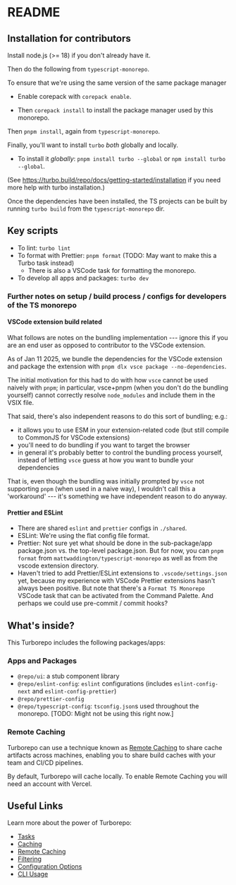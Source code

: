 # README

## Installation for contributors

Install node.js (>= 18) if you don't already have it.

Then do the following from `typescript-monorepo`.

To ensure that we're using the same version of the same package manager

- Enable corepack with `corepack enable`.

- Then `corepack install` to install the package manager used by this monorepo.

Then `pnpm install`, again from `typescript-monorepo`.

Finally, you'll want to install `turbo` _both_ globally and locally.

- To install it _globally_: `pnpm install turbo --global` or `npm install turbo --global`.

(See https://turbo.build/repo/docs/getting-started/installation if you need more help with turbo installation.)

Once the dependencies have been installed,
the TS projects can be built by running `turbo build`
from the `typescript-monorepo` dir.

## Key scripts

- To lint: `turbo lint`
- To format with Prettier: `pnpm format` (TODO: May want to make this a Turbo task instead)
  - There is also a VSCode task for formatting the monorepo.
- To develop all apps and packages: `turbo dev`

### Further notes on setup / build process / configs for developers of the TS monorepo

#### VSCode extension build related

What follows are notes on the bundling implementation --- ignore this
if you are an end user as opposed to contributor to the VSCode extension.

As of Jan 11 2025, we bundle the dependencies for the VSCode extension
and package the extension with `pnpm dlx vsce package --no-dependencies`.

The initial motivation for this had to do with how `vsce` cannot be used naively with `pnpm`;
in particular, vsce+pnpm (when you don't do the bundling yourself) cannot
correctly resolve `node_modules` and include them in the VSIX file.

That said, there's also independent reasons to do this sort of bundling; e.g.:

- it allows you to use ESM in your extension-related code (but still compile to CommonJS for VSCode extensions)
- you'll need to do bundling if you want to target the browser
- in general it's probably better to control the bundling process yourself, instead of letting `vsce` guess at how you want to bundle your dependencies

That is, even though the bundling was initially prompted by `vsce`
not supporting `pnpm` (when used in a naive way),
I wouldn't call this a 'workaround' --- it's something
we have independent reason to do anyway.

#### Prettier and ESLint

- There are shared `eslint` and `prettier` configs in `./shared`.
- ESLint: We're using the flat config file format.
- Prettier: Not sure yet what should be done in the sub-package/app package.json vs. the top-level package.json. But for now, you can `pnpm format` from `mattwaddington/typescript-monorepo` as well as from the vscode extension directory.
- Haven't tried to add Prettier/ESLint extensions to `.vscode/settings.json` yet,
  because my experience with VSCode Prettier extensions hasn't always been positive.
  But note that there's a `Format TS Monorepo` VSCode task that can be activated from the Command Palette.
  And perhaps we could use pre-commit / commit hooks?

## What's inside?

This Turborepo includes the following packages/apps:

### Apps and Packages

- `@repo/ui`: a stub component library
- `@repo/eslint-config`: `eslint` configurations (includes `eslint-config-next` and `eslint-config-prettier`)
- `@repo/prettier-config`
- `@repo/typescript-config`: `tsconfig.json`s used throughout the monorepo. [TODO: Might not be using this right now.]

### Remote Caching

Turborepo can use a technique known as [Remote Caching](https://turbo.build/repo/docs/core-concepts/remote-caching) to share cache artifacts across machines, enabling you to share build caches with your team and CI/CD pipelines.

By default, Turborepo will cache locally. To enable Remote Caching you will need an account with Vercel.

## Useful Links

Learn more about the power of Turborepo:

- [Tasks](https://turbo.build/repo/docs/core-concepts/monorepos/running-tasks)
- [Caching](https://turbo.build/repo/docs/core-concepts/caching)
- [Remote Caching](https://turbo.build/repo/docs/core-concepts/remote-caching)
- [Filtering](https://turbo.build/repo/docs/core-concepts/monorepos/filtering)
- [Configuration Options](https://turbo.build/repo/docs/reference/configuration)
- [CLI Usage](https://turbo.build/repo/docs/reference/command-line-reference)
